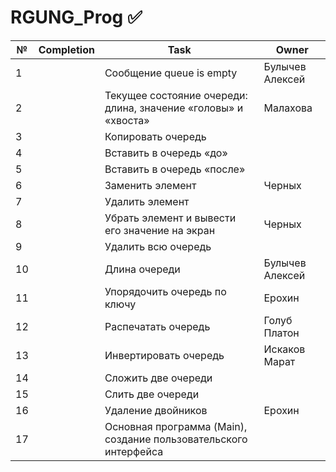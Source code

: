 # RGUNG_Prog ✅
 
 
 
| № | Completion  | Task | Owner |
|---|-------------|------|-------|
| 1 |           |   Сообщение queue is empty   |   Булычев Алексей   |
| 2 |           |   Текущее состояние очереди: длина, значение «головы» и «хвоста»   |   Малахова   |
| 3 |           |   Копировать очередь   |      |
| 4 |           |   Вставить в очередь «до»   |      |
| 5 |           |   Вставить в очередь «после»   |      |
| 6 |           |    Заменить элемент  |   Черных   |
| 7 |           |   Удалить элемент   |      |
| 8 |           |   Убрать элемент и вывести его значение на экран   |   Черных   |
| 9 |           |   Удалить всю очередь   |      |
| 10 |           |   Длина очереди   |  Булычев Алексей    |
| 11 |           |   Упорядочить очередь по ключу   |   Ерохин   |
| 12 |           |   Распечатать очередь   |   Голуб Платон   |
| 13 |           |   Инвертировать очередь   |  Искаков Марат    |
| 14 |           |   Сложить две очереди   |      |
| 15 |           |   Слить две очереди   |      |
| 16 |           |   Удаление двойников   |   Ерохин   |
| 17 |           |   Основная программа (Main), создание пользовательского интерфейса   |      |



